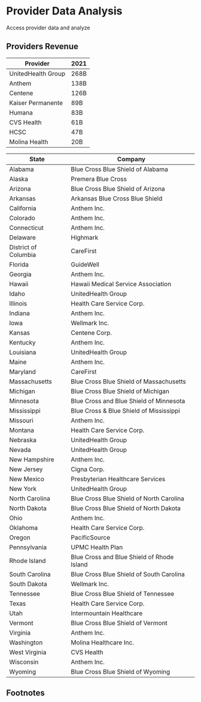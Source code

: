# Provider Data Analysis
Access provider data and analyze

## Providers Revenue

|Provider | 2021 |
|---------|------|
|UnitedHealth Group	|268B|
|Anthem			|138B|
|Centene		|126B|
|Kaiser Permanente	|89B|
|Humana			|83B|
|CVS Health		|61B|
|HCSC			|47B|
|Molina Health		|20B|


|State|Company|
|-----|-------|
|Alabama|Blue Cross Blue Shield of Alabama|
|Alaska|	Premera Blue Cross|
|Arizona|	Blue Cross Blue Shield of Arizona|
|Arkansas|	Arkansas Blue Cross Blue Shield|
|California|	Anthem Inc.|
|Colorado|	Anthem Inc.|
|Connecticut|	Anthem Inc.|
|Delaware|	Highmark|
|District of Columbia|	CareFirst|
|Florida|	GuideWell|
|Georgia|	Anthem Inc.|
|Hawaii|	Hawaii Medical Service Association|
|Idaho|	UnitedHealth Group|
|Illinois|	Health Care Service Corp.|
|Indiana|	Anthem Inc.|
|Iowa|	Wellmark Inc.|
|Kansas|	Centene Corp.|
|Kentucky|	Anthem Inc.|
|Louisiana|	UnitedHealth Group|
|Maine|	Anthem Inc.|
|Maryland|	CareFirst|
|Massachusetts|	Blue Cross Blue Shield of Massachusetts|
|Michigan|	Blue Cross Blue Shield of Michigan|
|Minnesota|	Blue Cross and Blue Shield of Minnesota|
|Mississippi|	Blue Cross & Blue Shield of Mississippi|
|Missouri|	Anthem Inc.|
|Montana|	Health Care Service Corp.|
|Nebraska|	UnitedHealth Group|
|Nevada|	UnitedHealth Group|
|New Hampshire|	Anthem Inc.|
|New Jersey	|Cigna Corp.|
|New Mexico	|Presbyterian Healthcare Services|
|New York	|UnitedHealth Group|
|North Carolina	|Blue Cross Blue Shield of North Carolina|
|North Dakota	|Blue Cross Blue Shield of North Dakota|
|Ohio	|Anthem Inc.|
|Oklahoma	|Health Care Service Corp.|
|Oregon	|PacificSource|
|Pennsylvania	|UPMC Health Plan|
|Rhode Island	|Blue Cross and Blue Shield of Rhode Island|
|South Carolina	|Blue Cross Blue Shield of South Carolina|
|South Dakota	|Wellmark Inc.|
|Tennessee	|Blue Cross Blue Shield of Tennessee|
|Texas	|Health Care Service Corp.|
|Utah	|Intermountain Healthcare|
|Vermont	|Blue Cross Blue Shield of Vermont|
|Virginia	|Anthem Inc.|
|Washington	|Molina Healthcare Inc.|
|West Virginia	|CVS Health|
|Wisconsin	|Anthem Inc.|
|Wyoming	|Blue Cross Blue Shield of Wyoming|


## Footnotes

